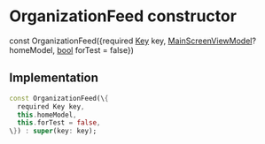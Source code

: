 


# OrganizationFeed constructor






const
OrganizationFeed(\{required [Key](https:api.flutter.dev/flutter/foundation/Key-class.html) key, [MainScreenViewModel](../../view_model_main_screen_view_model/MainScreenViewModel-class.md)? homeModel, [bool](https:api.flutter.dev/flutter/dart-core/bool-class.html) forTest = false\})





## Implementation

```dart
const OrganizationFeed(\{
  required Key key,
  this.homeModel,
  this.forTest = false,
\}) : super(key: key);
```







